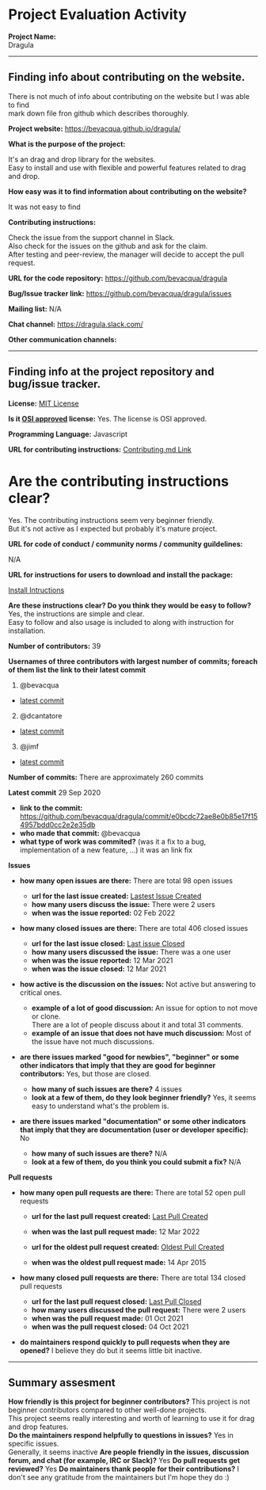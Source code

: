 # Project Evaluation Activity

**Project Name:**  
Dragula

---

## Finding info about contributing on the website.

There is not much of info about contributing on the website but I was able to find  
mark down file fron github which describes thoroughly.

**Project website:**
https://bevacqua.github.io/dragula/

**What is the purpose of the project:**

It's an drag and drop library for the websites.  
Easy to install and use with flexible and powerful features related to drag and drop.

**How easy was it to find information about contributing on the website?**

It was not easy to find

**Contributing instructions:**

Check the issue from the support channel in Slack.  
Also check for the issues on the github and ask for the claim.  
After testing and peer-review, the manager will decide to accept the pull request.

**URL for the code repository:**
https://github.com/bevacqua/dragula

**Bug/Issue tracker link:**
https://github.com/bevacqua/dragula/issues

**Mailing list:**
N/A

**Chat channel:**
https://dragula.slack.com/

**Other communication channels:**

---

## Finding info at the project repository and bug/issue tracker.

**License:**
[MIT License](https://github.com/bevacqua/dragula/blob/master/license)

**Is it [OSI approved](https://opensource.org/licenses/alphabetical) license:**
Yes. The license is OSI approved.

**Programming Language:**
Javascript

**URL for contributing instructions:**
[Contributing.md Link](https://github.com/bevacqua/dragula/blob/master/.github/contributing.markdown)

# **Are the contributing instructions clear?**

Yes. The contributing instructions seem very beginner friendly.  
But it's not active as I expected but probably it's mature project.

**URL for code of conduct / community norms / community guildelines:**

N/A

**URL for instructions for users to download and install the package:**

[Install Intructions](https://github.com/bevacqua/dragula#readme)

**Are these instructions clear? Do you think they would be easy to follow?**
Yes, the instructions are simple and clear.  
Easy to follow and also usage is included to along with instruction for installation.

**Number of contributors:**
39

**Usernames of three contributors with largest number of commits; foreach of them list the link to their latest commit**

1. @bevacqua

- [latest commit](https://github.com/bevacqua/dragula/commit/e0bcdc72ae8e0b85e17f154957bdd0cc2e2e35db)

2. @dcantatore

- [latest commit](https://github.com/bevacqua/dragula/commit/1437a6ad2b7b46aaa7be01b33705a833e7957ad9)

3. @jimf

- [latest commit](https://github.com/bevacqua/dragula/commits?author=jimf)

**Number of commits:**
There are approximately 260 commits

**Latest commit**
29 Sep 2020

- **link to the commit:**
  https://github.com/bevacqua/dragula/commit/e0bcdc72ae8e0b85e17f154957bdd0cc2e2e35db
- **who made that commit:**
  @bevacqua
- **what type of work was commited?** (was it a fix to a bug, implementation of a new feature, ...)
  it was an link fix

**Issues**

- **how many open issues are there:**
  There are total 98 open issues

  - **url for the last issue created:**
    [Lastest Issue Created](https://github.com/bevacqua/dragula/issues/689)
  - **how many users discuss the issue:**
    There were 2 users
  - **when was the issue reported:**
    02 Feb 2022

- **how many closed issues are there:**
  There are total 406 closed issues

  - **url for the last issue closed:**
    [Last issue Closed](https://github.com/bevacqua/dragula/issues/676)
  - **how many users discussed the issue:**
    There was a one user
  - **when was the issue reported:**
    12 Mar 2021
  - **when was the issue closed:**
    12 Mar 2021

- **how active is the discussion on the issues:**
  Not active but answering to critical ones.

  - **example of a lot of good discussion:**
    An issue for option to not move or clone.  
    There are a lot of people discuss about it and total 31 comments.
  - **example of an issue that does not have much discussion:**
    Most of the issue have not much discussions.

- **are there issues marked "good for newbies", "beginner" or some other indicators that imply that they are good for beginner contributors:**
  Yes, but those are closed.

  - **how many of such issues are there?**
    4 issues
  - **look at a few of them, do they look beginner friendly?**
    Yes, it seems easy to understand what's the problem is.

- **are there issues marked "documentation" or some other indicators that imply that they are documentation (user or developer specific):**
  No
  - **how many of such issues are there?**
    N/A
  - **look at a few of them, do you think you could submit a fix?**
    N/A

**Pull requests**

- **how many open pull requests are there:**
  There are total 52 open pull requests

  - **url for the last pull request created:**
    [Last Pull Created](https://github.com/bevacqua/dragula/pull/690)
  - **when was the last pull request made:**
    12 Mar 2022

  - **url for the oldest pull request created:**
    [Oldest Pull Created](https://github.com/bevacqua/dragula/pull/2)
  - **when was the oldest pull request made:**
    14 Apr 2015

- **how many closed pull requests are there:**
  There are total 134 closed pull requests
  - **url for the last pull request closed:**
    [Last Pull Closed](https://github.com/bevacqua/dragula/pull/686)
  - **how many users discussed the pull request:**
    There were 2 users
  - **when was the pull request made:**
    01 Oct 2021
  - **when was the pull request closed:**
    04 Oct 2021
- **do maintainers respond quickly to pull requests when they are opened?**
  I believe they do but it seems little bit inactive.

---

## Summary assesment

**How friendly is this project for beginner contributors?**
This project is not beginner contributors compared to other well-done projects.  
This project seems really interesting and worth of learning to use it for drag and drop features.  
**Do the maintainers respond helpfully to questions in issues?**
Yes in specific issues.  
Generally, it seems inactive
**Are people friendly in the issues, discussion forum, and chat (for example, IRC or Slack)?**
Yes
**Do pull requests get reviewed?**
Yes
**Do maintainers thank people for their contributions?**
I don't see any gratitude from the maintainers but I'm hope they do :)
